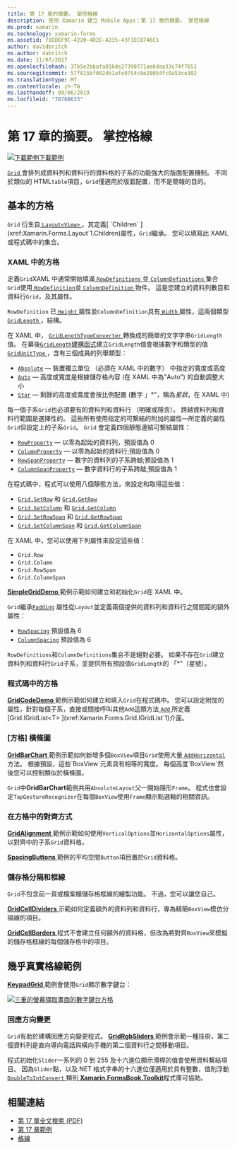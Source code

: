 ```yaml
---
title: 第 17 章的摘要。 掌控格線
description: 使用 Xamarin 建立 Mobile Apps：第 17 章的摘要。 掌控格線
ms.prod: xamarin
ms.technology: xamarin-forms
ms.assetid: 71EDEF9C-4220-4D2E-A235-43F1EC8746C1
author: davidbritch
ms.author: dabritch
ms.date: 11/07/2017
ms.openlocfilehash: 37b5e2bbafa816de27390771ae6daa33c74f7651
ms.sourcegitcommit: 57f815bf0024b1afe9754c0e28054fc0a53ce302
ms.translationtype: MT
ms.contentlocale: zh-TW
ms.lasthandoff: 09/06/2019
ms.locfileid: "70760633"
---
```

# <a name="summary-of-chapter-17-mastering-the-grid"></a>第 17 章的摘要。 掌控格線

[![下載範例](~/media/shared/download.png)下載範例](https://github.com/xamarin/xamarin-forms-book-samples/tree/master/Chapter17)

[ `Grid` ](xref:Xamarin.Forms.Grid)會排列成資料列和資料行的資料格的子系的功能強大的版面配置機制。 不同於類似的 HTML`table`項目，`Grid`僅適用於版面配置，而不是簡報的目的。

## <a name="the-basic-grid"></a>基本的方格

`Grid` 衍生自[ `Layout<View>` ](xref:Xamarin.Forms.Layout`1)，其定義[ `Children` ](xref:Xamarin.Forms.Layout`1.Children)屬性，`Grid`繼承。 您可以填寫此 XAML 或程式碼中的集合。

### <a name="the-grid-in-xaml"></a>XAML 中的方格

定義`Grid`XAML 中通常開始填滿[ `RowDefinitions` ](xref:Xamarin.Forms.Grid.RowDefinitions)並[ `ColumnDefinitions` ](xref:Xamarin.Forms.Grid.ColumnDefinitions)集合`Grid`使用[ `RowDefinition`](xref:Xamarin.Forms.RowDefinition)並[ `ColumnDefinition` ](xref:Xamarin.Forms.ColumnDefinition)物件。 這是您建立的資料列數目和資料行`Grid`，及其屬性。

`RowDefinition` 已[ `Height` ](xref:Xamarin.Forms.RowDefinition.Height)屬性並`ColumnDefinition`具有[ `Width` ](xref:Xamarin.Forms.ColumnDefinition.Width)屬性，這兩個類型[ `GridLength` ](xref:Xamarin.Forms.GridLength)，結構。

在 XAML 中， [ `GridLengthTypeConverter` ](xref:Xamarin.Forms.GridLengthTypeConverter)轉換成的簡單的文字字串`GridLength`值。 在幕後[`GridLength`建構函式](xref:Xamarin.Forms.GridLength.%23ctor(System.Double,Xamarin.Forms.GridUnitType))建立`GridLength`值會根據數字和類型的值[ `GridUnitType` ](xref:Xamarin.Forms.GridUnitType)，含有三個成員的列舉類型：

- [`Absolute`](xref:Xamarin.Forms.GridUnitType.Absolute) &mdash; 裝置獨立單位 （必須在 XAML 中的數字） 中指定的寬度或高度
- [`Auto`](xref:Xamarin.Forms.GridUnitType.Auto) &mdash; 高度或寬度是根據儲存格內容 (在 XAML 中為"Auto") 的自動調整大小
- [`Star`](xref:Xamarin.Forms.GridUnitType.Star) &mdash; 剩餘的高度或寬度會按比例配置 (數字 」\*"，稱為*星狀*，在 XAML 中)

每一個子系`Grid`也必須要有的資料列和資料行 （明確或隱含）。 跨越資料列和資料行範圍是選擇性的。 這些所有使用指定的可繫結的附加的屬性&mdash;所定義的屬性`Grid`但設定上的子系`Grid`。 `Grid` 會定義四個靜態連結可繫結屬性：

- [`RowProperty`](xref:Xamarin.Forms.Grid.RowProperty) &mdash; 以零為起始的資料列，預設值為 0
- [`ColumnProperty`](xref:Xamarin.Forms.Grid.ColumnProperty) &mdash; 以零為起始的資料行;預設值為 0
- [`RowSpanProperty`](xref:Xamarin.Forms.Grid.RowSpanProperty) &mdash; 數字的資料列的子系跨越;預設值為 1
- [`ColumnSpanProperty`](xref:Xamarin.Forms.Grid.ColumnSpanProperty) &mdash; 數字資料行的子系跨越;預設值為 1

在程式碼中，程式可以使用八個靜態方法，來設定和取得這些值：

- [`Grid.SetRow`](xref:Xamarin.Forms.Grid.SetRow(Xamarin.Forms.BindableObject,System.Int32)) 和 [`Grid.GetRow`](xref:Xamarin.Forms.Grid.GetRow(Xamarin.Forms.BindableObject))
- [`Grid.SetColumn`](xref:Xamarin.Forms.Grid.SetColumn(Xamarin.Forms.BindableObject,System.Int32)) 和 [`Grid.GetColumn`](xref:Xamarin.Forms.Grid.GetColumn(Xamarin.Forms.BindableObject))
- [`Grid.SetRowSpan`](xref:Xamarin.Forms.Grid.SetRowSpan(Xamarin.Forms.BindableObject,System.Int32)) 和 [`Grid.GetRowSpan`](xref:Xamarin.Forms.Grid.GetRowSpan(Xamarin.Forms.BindableObject))
- [`Grid.SetColumnSpan`](xref:Xamarin.Forms.Grid.SetColumnSpan(Xamarin.Forms.BindableObject,System.Int32)) 和 [`Grid.GetColumnSpan`](xref:Xamarin.Forms.Grid.GetColumnSpan(Xamarin.Forms.BindableObject))

在 XAML 中，您可以使用下列屬性來設定這些值：

- `Grid.Row`
- `Grid.Column`
- `Grid.RowSpan`
- `Grid.ColumnSpan`

[ **SimpleGridDemo** ](https://github.com/xamarin/xamarin-forms-book-samples/tree/master/Chapter17/SimpleGridDemo)範例示範如何建立和初始化`Grid`在 XAML 中。

`Grid`繼承[`Padding`](xref:Xamarin.Forms.Layout.Padding) 屬性從`Layout`並定義兩個提供的資料列和資料行之間間距的額外屬性：

- [`RowSpacing`](xref:Xamarin.Forms.Grid.RowSpacing) 預設值為 6
- [`ColumnSpacing`](xref:Xamarin.Forms.Grid.ColumnSpacing) 預設值為 6

`RowDefinitions`和`ColumnDefinitions`集合不是絕對必要。 如果不存在`Grid`建立資料列和資料行`Grid`子系，並提供所有預設值`GridLength`的 「\*"（星號）。

### <a name="the-grid-in-code"></a>程式碼中的方格

[ **GridCodeDemo** ](https://github.com/xamarin/xamarin-forms-book-samples/tree/master/Chapter17/GridCodeDemo)範例示範如何建立和填入`Grid`在程式碼中。 您可以設定附加的屬性，針對每個子系，直接或間接呼叫其他`Add`這類方法[ `Add` ](xref:Xamarin.Forms.Grid.IGridList`1.Add*)所定義[Grid.IGridList<T> ](xref:Xamarin.Forms.Grid.IGridList`1)介面。

### <a name="the-grid-bar-chart"></a>[方格] 橫條圖

[ **GridBarChart** ](https://github.com/xamarin/xamarin-forms-book-samples/tree/master/Chapter17/GridBarChart)範例示範如何新增多個`BoxView`項目`Grid`使用大量[ `AddHorizontal` ](xref:Xamarin.Forms.Grid.IGridList`1.AddHorizontal*)方法。 根據預設，這些`BoxView`元素具有相等的寬度。 每個高度`BoxView`然後您可以控制類似於橫條圖。

`Grid`中**GridBarChart**範例共用`AbsoluteLayout`父一開始隱形`Frame`。 程式也會設定`TapGestureRecognizer`在每個`BoxView`使用`Frame`顯示點選軸的相關資訊。

### <a name="alignment-in-the-grid"></a>在方格中的對齊方式

[ **GridAlignment** ](https://github.com/xamarin/xamarin-forms-book-samples/tree/master/Chapter17/GridAlignment)範例示範如何使用`VerticalOptions`並`HorizontalOptions`屬性，以對齊中的子系`Grid`資料格。

[ **SpacingButtons** ](https://github.com/xamarin/xamarin-forms-book-samples/tree/master/Chapter17/SpacingButtons)範例的平均空間`Button`項目置於`Grid`資料格。

### <a name="cell-dividers-and-borders"></a>儲存格分隔和框線

`Grid`不包含前一頁或檔案櫃儲存格框線的繪製功能。 不過，您可以讓您自己。

[ **GridCellDividers** ](https://github.com/xamarin/xamarin-forms-book-samples/tree/master/Chapter17/GridCellDividers)示範如何定義額外的資料列和資料行，專為精簡`BoxView`模仿分隔線的項目。

[ **GridCellBorders** ](https://github.com/xamarin/xamarin-forms-book-samples/tree/master/Chapter17/GridCellBorders)程式不會建立任何額外的資料格，但改為將對齊`BoxView`來模擬的儲存格框線的每個儲存格中的項目。

## <a name="almost-real-life-grid-examples"></a>幾乎真實格線範例

[ **KeypadGrid** ](https://github.com/xamarin/xamarin-forms-book-samples/tree/master/Chapter17/KeypadGrid)範例會使用`Grid`顯示數字鍵台：

[![三重的螢幕擷取畫面的數字鍵台方格](images/ch17fg12-small.png "數字鍵台方格")](images/ch17fg12-large.png#lightbox "字鍵台方格")

### <a name="responding-to-orientation-changes"></a>回應方向變更

`Grid`有助於建構回應方向變更程式。 [ **GridRgbSliders** ](https://github.com/xamarin/xamarin-forms-book-samples/tree/master/Chapter17/GridRgbSliders)範例會示範一種技術，第二個資料列是直向導向電話與橫向手機的第二個資料行之間移動項目。

程式初始化`Slider`一系列的 0 到 255 及十六進位顯示滑桿的值會使用資料繫結項目。 因為`Slider`點，以及.NET 格式字串的十六進位僅適用於具有整數，值則浮動[ `DoubleToIntConvert` ](https://github.com/xamarin/xamarin-forms-book-samples/blob/master/Libraries/Xamarin.FormsBook.Toolkit/Xamarin.FormsBook.Toolkit/DoubleToIntConverter.cs)類別[ **Xamarin.FormsBook.Toolkit**](https://github.com/xamarin/xamarin-forms-book-samples/tree/master/Libraries/Xamarin.FormsBook.Toolkit)程式庫可協助。

## <a name="related-links"></a>相關連結

- [第 17 章全文檢索 (PDF)](https://download.xamarin.com/developer/xamarin-forms-book/XamarinFormsBook-Ch17-Apr2016.pdf)
- [第 17 章範例](https://github.com/xamarin/xamarin-forms-book-samples/tree/master/Chapter17)
- [格線](~/xamarin-forms/user-interface/layouts/grid.md)
